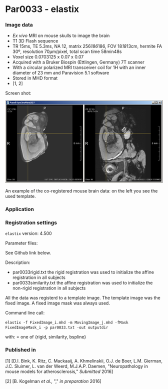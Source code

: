 # Par0033 - elastix

###  Image data

* _Ex vivo_ MRI on mouse skulls to image the brain
* T1 3D Flash sequence
* TR 15ms, TE 5.3ms, NA 12, matrix 256*186*186, FOV 18*18*13cm, hermite FA 30º, resolution 70µm/pixel, total scan time 58min48s
* Voxel size 0.0703125 x 0.07 x 0.07
* Acquired with a Bruker Biospin (Ettlingen, Germany) 7T scanner
* With a circular polarized MRI transceiver coil for 1H with an inner diameter of 23 mm and Paravision 5.1 software
* Stored in MHD format
* [1, 2]


Screen shot:

![alt-text](Bink_elastix_wiki_EX_VIVO_screenshot.png)

An example of the co-registered mouse brain data: on the left you see the used template.

###  Application

###  Registration settings

`elastix` version: 4.500

Parameter files:

See Github link below.

Description:

* par0033rigid.txt the rigid registration was used to initialize the affine registration in all subjects
* par0033similarity.txt the affine registration was used to initialize the non-rigid registration in all subjects

All the data was registerd to a template image. The template image was the fixed image. A fixed image mask was always used.

Command line call:


    elastix -f FixedImage_i.mhd -m MovingImage_j.mhd -fMask FixedImageMask_i -p par0033.txt -out outputdir


with:  = one of {rigid, similarity, bspline}

###  Published in

[1] [D.I. Bink, K. Ritz, C. Mackaaij, A. Khmelinskii, O.J. de Boer, L.M. Gierman, J.C. Sluimer, L. van der Weerd, M.J.A.P. Daemen, "Neuropathology in mouse models for atherosclerosis," _Submitted_ 2016]

[2] [B. Kogelman _et al.,_ "," _in preparation_ 2016]
